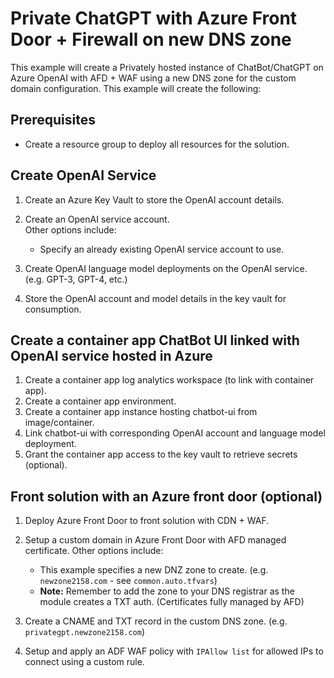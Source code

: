 # Private ChatGPT with Azure Front Door + Firewall on new DNS zone

This example will create a Privately hosted instance of ChatBot/ChatGPT on Azure OpenAI with AFD + WAF using a new DNS zone for the custom domain configuration. This example will create the following:

## Prerequisites

- Create a resource group to deploy all resources for the solution.  

## Create OpenAI Service

1. Create an Azure Key Vault to store the OpenAI account details.
2. Create an OpenAI service account.  
    Other options include:
    - Specify an already existing OpenAI service account to use.

3. Create OpenAI language model deployments on the OpenAI service. (e.g. GPT-3, GPT-4, etc.)
4. Store the OpenAI account and model details in the key vault for consumption.

## Create a container app ChatBot UI linked with OpenAI service hosted in Azure

1. Create a container app log analytics workspace (to link with container app).
2. Create a container app environment.
3. Create a container app instance hosting chatbot-ui from image/container.
4. Link chatbot-ui with corresponding OpenAI account and language model deployment.
5. Grant the container app access to the key vault to retrieve secrets (optional).

## Front solution with an Azure front door (optional)

1. Deploy Azure Front Door to front solution with CDN + WAF.
2. Setup a custom domain in Azure Front Door with AFD managed certificate.
    Other options include:
    - This example specifies a new DNZ zone to create. (e.g. `newzone2158.com` - see `common.auto.tfvars`)
    - **Note:** Remember to add the zone to your DNS registrar as the module creates a TXT auth. (Certificates fully managed by AFD)

3. Create a CNAME and TXT record in the custom DNS zone. (e.g. `privategpt.newzone2158.com`)
4. Setup and apply an ADF WAF policy with `IPAllow list` for allowed IPs to connect using a custom rule.

<!-- BEGIN_TF_DOCS -->

<!-- END_TF_DOCS -->
